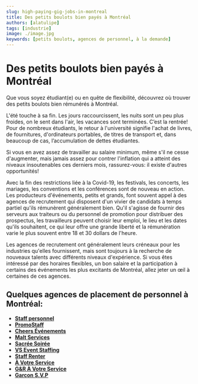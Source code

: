 ```yaml
---
slug: high-paying-gig-jobs-in-montreal
title: Des petits boulots bien payés à Montréal
authors: [alatulipe]
tags: [industrie]
image: ./image.jpg
keywords: [petits boulots, agences de personnel, à la demande]
---
```


# Des petits boulots bien payés à Montréal

Que vous soyez étudiant(e) ou en quête de flexibilité, découvrez où trouver des petits boulots bien rémunérés à Montréal.

<!--truncate-->

L'été touche à sa fin. Les jours raccourcissent, les nuits sont un peu plus froides, on le sent dans l'air, les vacances sont terminées. C’est la rentrée! Pour de nombreux étudiants, le retour à l'université signifie l'achat de livres, de fournitures, d'ordinateurs portables, de titres de transport et, dans beaucoup de cas, l’accumulation de dettes étudiantes.

Si vous en avez assez de travailler au salaire minimum, même s'il ne cesse d'augmenter, mais jamais assez pour contrer l'inflation qui a atteint des niveaux insoutenables ces derniers mois, rassurez-vous: il existe d'autres opportunités!

Avec la fin des restrictions liée à la Covid-19, les festivals, les concerts, les mariages, les conventions et les conférences sont de nouveau en action. Les producteurs d'événements, petits et grands, font souvent appel à des agences de recrutement qui disposent d'un vivier de candidats à temps partiel qu'ils rémunèrent généralement bien. Qu'il s'agisse de fournir des serveurs aux traiteurs ou du personnel de promotion pour distribuer des prospectus, les travailleurs peuvent choisir leur emploi, le lieu et les dates qu'ils souhaitent, ce qui leur offre une grande liberté et la rémunération varie le plus souvent entre 18 et 30 dollars de l'heure.

Les agences de recrutement ont généralement leurs créneaux pour les industries qu'elles fournissent, mais sont toujours à la recherche de nouveaux talents avec différents niveaux d'expérience. Si vous êtes intéressé par des horaires flexibles, un bon salaire et la participation à certains des événements les plus excitants de Montréal, allez jeter un œil à certaines de ces agences. 
  
## Quelques agences de placement de personnel à Montréal: 
- [**Staff personnel**](https://staffpersonnel.com)
- [**PromoStaff**](http://www.promostaff.ca)
- [**Cheers Événements**](https://www.cheersevenements.com)
- [**Malt Services**](mailto:recrutement@maltservices.com)
- [**Sacrée Soirée**](https://sacreesoiree.com)
- [**VS Event Staffing**](https://www.vsevents.ca/)
- [**Staff Renter**](https://www.staffrenter.com/)
- [**À Votre Service**](https://agenceavotreservice.com/)
- [**G&R À Votre Service**](http://gravotreservice.com/)
- [**Garcon S.V.P**](http://www.garconsvp.com)